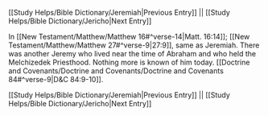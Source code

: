 [[Study Helps/Bible Dictionary/Jeremiah|Previous Entry]]  ||  [[Study Helps/Bible Dictionary/Jericho|Next Entry]]

 In [[New Testament/Matthew/Matthew 16#^verse-14|Matt. 16:14]]; [[New Testament/Matthew/Matthew 27#^verse-9|27:9]], same as Jeremiah. There was another Jeremy who lived near the time of Abraham and who held the Melchizedek Priesthood. Nothing more is known of him today. [[Doctrine and Covenants/Doctrine and Covenants/Doctrine and Covenants 84#^verse-9|D&C 84:9-10]].

[[Study Helps/Bible Dictionary/Jeremiah|Previous Entry]]  ||  [[Study Helps/Bible Dictionary/Jericho|Next Entry]]